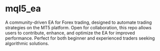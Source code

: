 # mql5_ea
 A community-driven EA for Forex trading, designed to automate trading strategies on the MT5 platform. Open for collaboration, this repo allows users to contribute, enhance, and optimize the EA for improved performance. Perfect for both beginner and experienced traders seeking algorithmic solutions.
